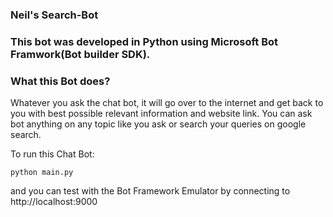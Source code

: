 ### Neil's Search-Bot
### This bot was developed in Python using Microsoft Bot Framwork(Bot builder SDK).


### What this Bot does?

Whatever you ask the chat bot, it will go over to the internet and get back to you with best possible relevant information and website link.
You can ask bot anything on any topic like you ask or search your queries on google search.


To run this Chat Bot:

```
python main.py
```

and you can test with the Bot Framework Emulator by connecting to http://localhost:9000
